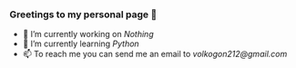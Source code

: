 <!--
**Iced-Coded/Iced-Coded** is a ✨ _special_ ✨ repository because its `README.md` (this file) appears on your GitHub profile.

Here are some ideas to get you started:

- 🔭 I’m currently working on ...
- 🌱 I’m currently learning ...
- 👯 I’m looking to collaborate on ...
- 🤔 I’m looking for help with ...
- 💬 Ask me about ...
- 📫 How to reach me: ...
- 😄 Pronouns: ...
- ⚡ Fun fact: ...
-->

### Greetings to my personal page 👋

- 🔭 I’m currently working on _Nothing_
- 🌱 I’m currently learning _Python_
- 📫 To reach me you can send me an email to _volkogon212@gmail.com_
